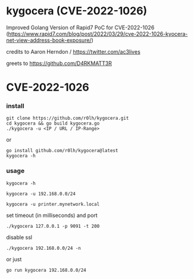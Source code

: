 # kygocera (CVE-2022-1026)
Improved Golang Version of Rapid7 PoC for CVE-2022-1026 (https://www.rapid7.com/blog/post/2022/03/29/cve-2022-1026-kyocera-net-view-address-book-exposure/)

credits to Aaron Herndon / https://twitter.com/ac3lives

greets to https://github.com/D4RKMATT3R


# CVE-2022-1026

### install
```
git clone https://github.com/r0lh/kygocera.git
cd kygocera && go build kygocera.go
./kygocera -u <IP / URL / IP-Range>
```

or

```
go install github.com/r0lh/kygocera@latest
kygocera -h
```

### usage
```
kygocera -h

kygocera -u 192.168.0.0/24

kygocera -u printer.mynetwork.local
```

set timeout (in milliseconds) and port

```
./kygocera 127.0.0.1 -p 9091 -t 200
```

disable ssl 
```
./kygocera 192.168.0.0/24 -n
```

or just 

```
go run kygocera 192.168.0.0/24
```
